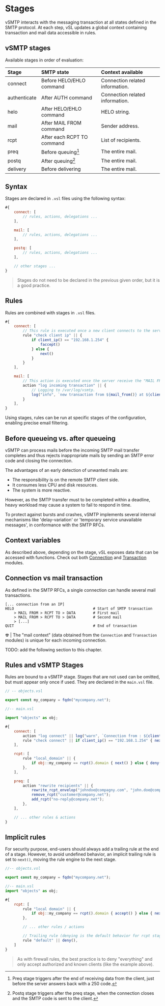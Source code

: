 # Stages

vSMTP interacts with the messaging transaction at all states defined in the SMTP protocol.
At each step, vSL updates a global context containing transaction and mail data accessible in rules.

## vSMTP stages

Available stages in order of evaluation:

| Stage        | SMTP state                 | Context available               |
| :----------- | :------------------------- | :------------------------------ |
| connect      | Before HELO/EHLO command   | Connection related information. |
| authenticate | After AUTH command         | Connection related information. |
| helo         | After HELO/EHLO command    | HELO string.                    |
| mail         | After MAIL FROM command    | Sender address.                 |
| rcpt         | After each RCPT TO command | List of recipients.             |
| preq         | Before queuing[^preq]      | The entire mail.                |
| postq        | After queuing[^postq]      | The entire mail.                |
| delivery     | Before delivering          | The entire mail.                |

[^preq]: Preq stage triggers after the end of receiving data from the client, just before the server answers back with a 250 code.

[^postq]: Postq stage triggers after the preq stage, when the connection closes and the SMTP code is sent to the client.

## Syntax

Stages are declared in `.vsl` files using the following syntax:

```js
#{
    connect: [
        // rules, actions, delegations ...
    ],

    mail: [
        // rules, actions, delegations ...
    ],

    postq: [
        // rules, actions, delegations ...
    ],

    // other stages ...
}
```

> Stages do not need to be declared in the previous given order, but it is a good practice.


## Rules

Rules are combined with stages in `.vsl` files.


```js
#{
    connect: [
        // This rule is executed once a new client connects to the server.
        rule "check client ip" || {
            if client_ip() == "192.168.1.254" {
                faccept()
            } else {
                next()
            }
        }
    ],

    mail: [
        // This action is executed once the server receive the "MAIL FROM" command.
        action "log incoming transaction" || {
            // Logging to /var/log/vsmtp.
            log("info", `new transaction from ${mail_from()} at ${client_ip()}`);
        }
    ],
}
```

Using stages, rules can be run at specific stages of the configuration, enabling precise email filtering.

## Before queueing vs. after queueing

vSMTP can process mails before the incoming SMTP mail transfer completes and thus rejects inappropriate mails by sending an SMTP error code and closing the connection.

The advantages of an early detection of unwanted mails are:

- The responsibility is on the remote SMTP client side.
- It consumes less CPU and disk resources.
- The system is more reactive.

However, as the SMTP transfer must to be completed within a deadline, heavy workload may cause a system to fail to respond in time.

To protect against bursts and crashes, vSMTP implements several internal mechanisms like 'delay-variation' or 'temporary service unavailable messages', in conformance with the SMTP RFCs.

## Context variables

As described above, depending on the stage, vSL exposes data that can be accessed with functions.
Check out both [Connection](api/Connection.md) and [Transaction](api/Transaction.md) modules.

## Connection vs mail transaction

As defined in the SMTP RFCs, a single connection can handle several mail transactions.

```shell
[... connection from an IP]
HELO                                    # Start of SMTP transaction
    > MAIL FROM > RCPT TO > DATA        # First mail
    > MAIL FROM > RCPT TO > DATA        # Second mail
    > [...]
QUIT                                    # End of transaction
```

&#9762; | The "mail context" (data obtained from the `Connection` and `Transaction` modules) is unique for each incoming connection.


TODO: add the following section to this chapter.

## Rules and vSMTP Stages

Rules are bound to a vSMTP stage. Stages that are not used can be omitted, but must appear only once if used. They are declared in the `main.vsl` file.

```js
// -- objects.vsl

export const my_company = fqdn("mycompany.net");

//-- main.vsl

import "objects" as obj;

#{
    connect: [
        action "log connect" || log("warn", `Connection from : ${client_ip()}`),
        rule "check connect" || if client_ip() == "192.168.1.254" { next() } else { deny() },
    ],

    rcpt: [
        rule "local_domain" || {
            if obj::my_company == rcpt().domain { next() } else { deny() }
        },
    ],

    preq: [
        action "rewrite recipients" || {
            rewrite_rcpt_envelop("johndoe@compagny.com", "john.doe@company.net");
            remove_rcpt("customer@company.net");
            add_rcpt("no-reply@company.net");
        },
    ],

    // ... other rules & actions
}
```

## Implicit rules

For security purpose, end-users should always add a trailing rule at the end of a stage. However, to avoid undefined behavior, an implicit trailing rule is set to `next()`, moving the rule engine to the next stage.

```js
//-- objects.vsl

export const my_company = fqdn("mycompany.net");

//-- main.vsl
import "objects" as obj;

#{
    rcpt: [
        rule "local domain" || {
            if obj::my_company == rcpt().domain { accept() } else { next() }
        },

        // ... other rules / actions

        // Trailing rule (denying is the default behavior for rcpt stage)
        rule "default" || deny(),
    ]
}
```

> As with firewall rules, the best practice is to deny "everything" and only accept authorized and known clients (like the example above).
